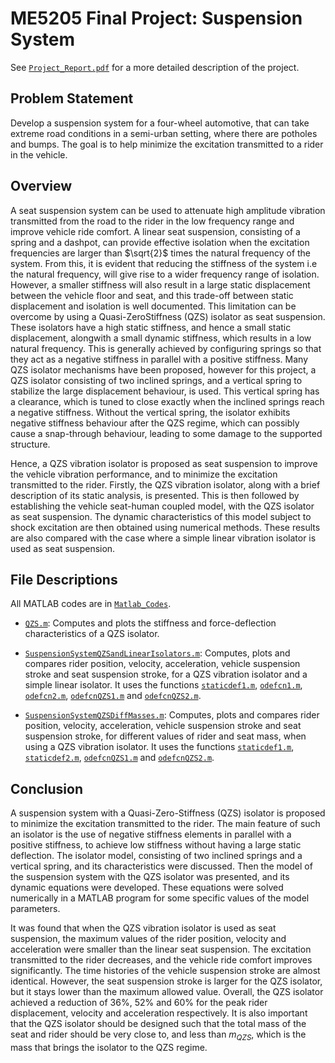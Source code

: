 # ME5205 Final Project: Suspension System

See [`Project_Report.pdf`](Project_Report.pdf) for a more detailed description of the project.

## Problem Statement

Develop a suspension system for a four-wheel automotive, that can take extreme road conditions in a semi-urban setting, where there are potholes and bumps. The goal is to help minimize the excitation transmitted to a rider in the vehicle.

## Overview

A seat suspension system can be used to attenuate high amplitude vibration transmitted from the road to the rider in the low frequency range and improve vehicle ride comfort. A linear seat suspension, consisting of a spring and a dashpot, can provide effective isolation when the excitation frequencies are larger than $\sqrt{2}$ times the natural frequency of the system. From this, it is evident that reducing the stiffness of the system i.e the natural frequency, will give rise to a wider frequency range of isolation. However, a smaller stiffness will also result in a large static displacement between the vehicle floor and seat, and this trade-off between static displacement and isolation is well documented. This limitation can be overcome by using a Quasi-ZeroStiffness (QZS) isolator as seat suspension. These isolators have a high static stiffness, and hence a small static displacement, alongwith a small dynamic stiffness, which results in a low natural frequency. This is generally achieved by configuring springs so that they act as a negative stiffness in parallel with a positive stiffness. Many QZS isolator mechanisms have been proposed, however for this project, a QZS isolator consisting of two inclined springs, and a vertical spring to stabilize the large displacement behaviour, is used. This vertical spring has a clearance, which is tuned to close exactly when the inclined springs reach a negative stiffness. Without the vertical spring, the isolator exhibits negative stiffness behaviour after the QZS regime, which can possibly cause a snap-through behaviour, leading to some damage to the supported structure.

Hence, a QZS vibration isolator is proposed as seat suspension to improve the vehicle vibration performance, and to minimize the excitation transmitted to the rider. Firstly, the QZS vibration isolator, along with a brief description of its static analysis, is presented. This is then followed by establishing the vehicle seat-human coupled model, with the QZS isolator as seat suspension. The dynamic characteristics of this model subject to shock excitation are then obtained using numerical methods. These results are also compared with the case where a simple linear vibration isolator is used as seat suspension.

## File Descriptions

All MATLAB codes are in [`Matlab_Codes`](Matlab_Codes).

* [`QZS.m`](https://github.com/abhyudit309/SuspensionSystem/blob/main/Matlab_Codes/QZS.m): Computes and plots the stiffness and force-deflection characteristics of a QZS isolator.

* [`SuspensionSystemQZSandLinearIsolators.m`](https://github.com/abhyudit309/SuspensionSystem/blob/main/Matlab_Codes/SuspensionSystemQZSandLinearIsolators.m): Computes, plots and compares rider position, velocity, acceleration, vehicle suspension stroke and seat suspension stroke, for a QZS vibration isolator and a simple linear isolator. It uses the functions [`staticdef1.m`](https://github.com/abhyudit309/SuspensionSystem/blob/main/Matlab_Codes/staticdef1.m), [`odefcn1.m`](https://github.com/abhyudit309/SuspensionSystem/blob/main/Matlab_Codes/odefcn1.m), [`odefcn2.m`](https://github.com/abhyudit309/SuspensionSystem/blob/main/Matlab_Codes/odefcn2.m), [`odefcnQZS1.m`](https://github.com/abhyudit309/SuspensionSystem/blob/main/Matlab_Codes/odefcnQZS1.m) and [`odefcnQZS2.m`](https://github.com/abhyudit309/SuspensionSystem/blob/main/Matlab_Codes/odefcnQZS2.m). 

* [`SuspensionSystemQZSDiffMasses.m`](https://github.com/abhyudit309/SuspensionSystem/blob/main/Matlab_Codes/SuspensionSystemQZSDiffMasses.m): Computes, plots and compares rider position, velocity, acceleration, vehicle suspension stroke and seat suspension stroke, for different values of rider and seat mass, when using a QZS vibration isolator. It uses the functions [`staticdef1.m`](https://github.com/abhyudit309/SuspensionSystem/blob/main/Matlab_Codes/staticdef1.m), [`staticdef2.m`](https://github.com/abhyudit309/SuspensionSystem/blob/main/Matlab_Codes/staticdef2.m), [`odefcnQZS1.m`](https://github.com/abhyudit309/SuspensionSystem/blob/main/Matlab_Codes/odefcnQZS1.m) and [`odefcnQZS2.m`](https://github.com/abhyudit309/SuspensionSystem/blob/main/Matlab_Codes/odefcnQZS2.m).

## Conclusion

A suspension system with a Quasi-Zero-Stiffness (QZS) isolator is proposed to minimize the excitation transmitted to the rider. The main feature of such an isolator is the use of negative stiffness elements in parallel with a positive stiffness, to achieve low stiffness without having a large static deflection. The isolator model, consisting of two inclined springs and a vertical spring, and its characteristics were discussed. Then the model of the suspension system with the QZS isolator was presented, and its dynamic equations were developed. These equations were solved numerically in a MATLAB program for some specific values of the model parameters. 

It was found that when the QZS vibration isolator is used as seat suspension, the maximum values of the rider position, velocity and acceleration were smaller than the linear seat suspension. The excitation transmitted to the rider decreases, and the vehicle ride comfort improves significantly. The time histories of the vehicle suspension stroke are almost identical. However, the seat suspension stroke is larger for the QZS isolator, but it stays lower than the maximum allowed value. Overall, the QZS isolator achieved a reduction of 36%, 52% and 60% for the peak rider displacement, velocity and acceleration respectively. It is also important that the QZS isolator should be designed such that the total mass of the seat and rider should be very close to, and less than $m_{QZS}$, which is the mass that brings the isolator to the QZS regime.
